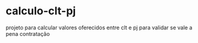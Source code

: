 # calculo-clt-pj
projeto para calcular valores oferecidos entre clt e pj para validar se vale a pena contratação
